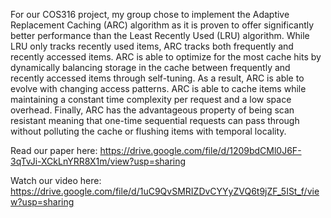 For our COS316 project, my group chose to implement the Adaptive Replacement Caching (ARC) algorithm as it is proven to offer significantly better performance than the Least Recently Used (LRU) algorithm. While LRU only tracks recently used items, ARC tracks both frequently and recently accessed items. ARC is able to optimize for the most cache hits by dynamically balancing storage in the cache between frequently and recently accessed items through self-tuning. As a result, ARC is able to evolve with changing access patterns. ARC is able to cache items while maintaining a constant time complexity per request and a low space overhead. Finally, ARC has the advantageous property of being scan resistant meaning that one-time sequential requests can pass through without polluting the cache or flushing items with temporal locality. 

Read our paper here: https://drive.google.com/file/d/1209bdCMl0J6F-3qTvJi-XCkLnYRR8X1m/view?usp=sharing 

Watch our video here: https://drive.google.com/file/d/1uC9QvSMRIZDvCYYyZVQ6t9jZF_5ISt_f/view?usp=sharing
